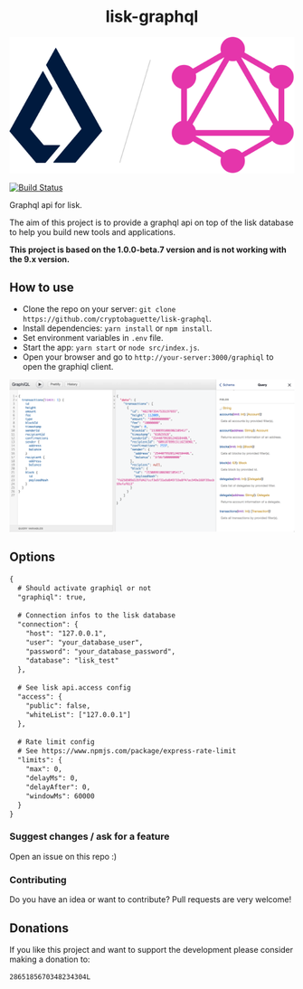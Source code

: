 <h1 align="center">lisk-graphql</h1>

<p align="center">
  <img src="https://github.com/cryptobaguette/lisk-graphql/raw/master/assets/logo.png">
</p>

[![Build Status](https://travis-ci.org/cryptobaguette/lisk-graphql.svg?branch=master)](https://travis-ci.org/cryptobaguette/lisk-graphql)

Graphql api for lisk.

The aim of this project is to provide a graphql api on top of the lisk database to help you build new tools and applications.

**This project is based on the 1.0.0-beta.7 version and is not working with the 9.x version.**

## How to use

- Clone the repo on your server: `git clone https://github.com/cryptobaguette/lisk-graphql`.
- Install dependencies: `yarn install` or `npm install`.
- Set environment variables in `.env` file.
- Start the app: `yarn start` or `node src/index.js`.
- Open your browser and go to `http://your-server:3000/graphiql` to open the graphiql client.

![Graphiql](https://github.com/cryptobaguette/lisk-graphql/raw/master/assets/graphiql.png 'Graphiql')

## Options

```
{
  # Should activate graphiql or not
  "graphiql": true,

  # Connection infos to the lisk database
  "connection": {
    "host": "127.0.0.1",
    "user": "your_database_user",
    "password": "your_database_password",
    "database": "lisk_test"
  },

  # See lisk api.access config
  "access": {
    "public": false,
    "whiteList": ["127.0.0.1"]
  },

  # Rate limit config
  # See https://www.npmjs.com/package/express-rate-limit
  "limits": {
    "max": 0,
    "delayMs": 0,
    "delayAfter": 0,
    "windowMs": 60000
  }
}
```

### Suggest changes / ask for a feature

Open an issue on this repo :)

### Contributing

Do you have an idea or want to contribute?
Pull requests are very welcome!

## Donations

If you like this project and want to support the development please consider making a donation to:

```
2865185670348234304L
```
